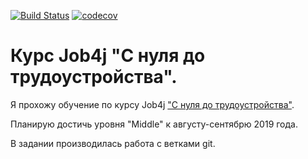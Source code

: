 [![Build Status](https://travis-ci.org/JelenaKar/job4j.svg?branch=master)](https://travis-ci.org/JelenaKar/job4j)
[![codecov](https://codecov.io/gh/JelenaKar/job4j/branch/master/graph/badge.svg)](https://codecov.io/gh/JelenaKar/job4j)

# Курс Job4j "С нуля до трудоустройства".
Я прохожу обучение по курсу Job4j ["С нуля до трудоустройства"](https://job4j.ru/courses/java_with_zero_to_job.html).

Планирую достичь уровня "Middle" к августу-сентябрю 2019 года.
 
В задании производилась работа с ветками git.